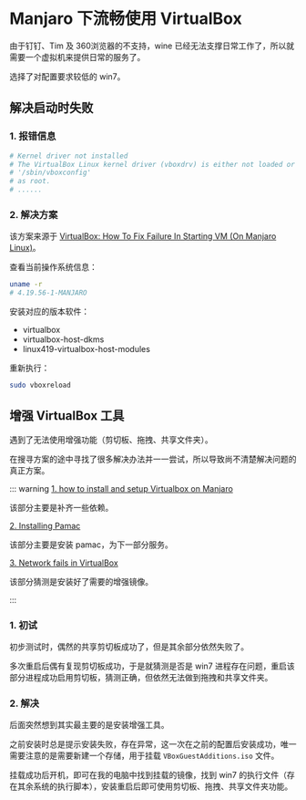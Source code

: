 # Manjaro 下流畅使用 VirtualBox

由于钉钉、Tim 及 360浏览器的不支持，wine 已经无法支撑日常工作了，所以就需要一个虚拟机来提供日常的服务了。

选择了对配置要求较低的 win7。

## 解决启动时失败

### 1. 报错信息

```bash
# Kernel driver not installed
# The VirtualBox Linux kernel driver (vboxdrv) is either not loaded or there is a permission problem with /dev/vboxdrv. Please reinstall the kernel module by executing
# '/sbin/vboxconfig'
# as root.
# ......
```

### 2. 解决方案

该方案来源于 [VirtualBox: How To Fix Failure In Starting VM (On Manjaro Linux)](https://dev.to/nabbisen/virtualbox-how-to-solve-a-problem-about-failure-in-starting-vm-on-manjaro-linux-49fg)。

查看当前操作系统信息：

```bash
uname -r
# 4.19.56-1-MANJARO
```

安装对应的版本软件：

- virtualbox
- virtualbox-host-dkms
- linux419-virtualbox-host-modules

重新执行：

```bash
sudo vboxreload
```

## 增强 VirtualBox 工具

遇到了无法使用增强功能（剪切板、拖拽、共享文件夹）。

在搜寻方案的途中寻找了很多解决办法并一一尝试，所以导致尚不清楚解决问题的真正方案。

::: warning
[1. how to install and setup Virtualbox on Manjaro](https://blog.myhappydata.com/linux/manjaro/2018/05/15/how-to-install-and-setup-virtualbox-on-manjaro.html)

该部分主要是补齐一些依赖。

[2. Installing Pamac](https://wiki.manjaro.org/index.php/Pamac)

该部分主要是安装 pamac，为下一部分服务。

[3. Network fails in VirtualBox](https://forum.manjaro.org/t/network-fails-in-virtualbox/86309)

该部分猜测是安装好了需要的增强镜像。

:::

### 1. 初试

初步测试时，偶然的共享剪切板成功了，但是其余部分依然失败了。

多次重启后偶有复现剪切板成功，于是就猜测是否是 win7 进程存在问题，重启该部分进程成功启用剪切板，猜测正确，但依然无法做到拖拽和共享文件夹。

### 2. 解决

后面突然想到其实最主要的是安装增强工具。

之前安装时总是提示安装失败，存在异常，这一次在之前的配置后安装成功，唯一需要注意的是需要新建一个存储，用于挂载 `VBoxGuestAdditions.iso` 文件。

挂载成功后开机，即可在我的电脑中找到挂载的镜像，找到 win7 的执行文件（存在其余系统的执行脚本），安装重启后即可使用剪切板、拖拽、共享文件夹功能。
